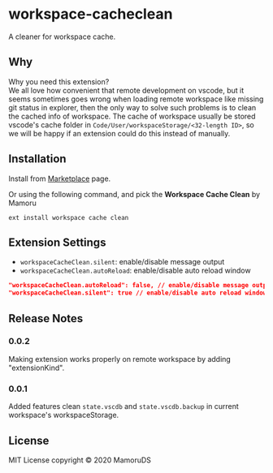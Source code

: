 # workspace-cacheclean

A cleaner for workspace cache.

## Why

Why you need this extension?  
We all love how convenient that remote development on vscode, but it seems sometimes goes wrong when loading remote workspace like missing git status in explorer, then the only way to solve such problems is to clean the cached info of workspace.
The cache of workspace usually be stored vscode's cache folder in `Code/User/workspaceStorage/<32-length ID>`, so we will be happy if an extension could do this instead of manually.

## Installation

Install from [Marketplace](https://marketplace.visualstudio.com/items?itemName=MamoruDS.workspace-cacheclean) page.

Or using the following command, and pick the **Workspace Cache Clean** by Mamoru
```
ext install workspace cache clean
```

## Extension Settings

-   `workspaceCacheClean.silent`: enable/disable message output
-   `workspaceCacheClean.autoReload`: enable/disable auto reload window

```json
"workspaceCacheClean.autoReload": false, // enable/disable message output
"workspaceCacheClean.silent": true // enable/disable auto reload window
```

## Release Notes

### 0.0.2

Making extension works properly on remote workspace by adding "extensionKind".

### 0.0.1

Added features clean `state.vscdb` and `state.vscdb.backup` in current workspace's workspaceStorage.

## License

MIT License
copyright © 2020 MamoruDS
